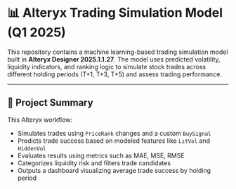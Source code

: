 # 📊 Alteryx Trading Simulation Model (Q1 2025)

This repository contains a machine learning-based trading simulation model built in **Alteryx Designer 2025.1.1.27**. The model uses predicted volatility, liquidity indicators, and ranking logic to simulate stock trades across different holding periods (T+1, T+3, T+5) and assess trading performance.

---

## 🚀 Project Summary

This Alteryx workflow:
- Simulates trades using `PriceRank` changes and a custom `BuySignal`
- Predicts trade success based on modeled features like `LitVol` and `HiddenVol`
- Evaluates results using metrics such as MAE, MSE, RMSE
- Categorizes liquidity risk and filters trade candidates
- Outputs a dashboard visualizing average trade success by holding period
